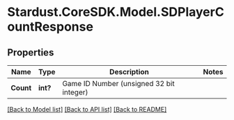 # Stardust.CoreSDK.Model.SDPlayerCountResponse
## Properties

Name | Type | Description | Notes
------------ | ------------- | ------------- | -------------
**Count** | **int?** | Game ID Number (unsigned 32 bit integer) | 

[[Back to Model list]](../README.md#documentation-for-models) [[Back to API list]](../README.md#documentation-for-api-endpoints) [[Back to README]](../README.md)

